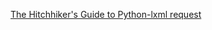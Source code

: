 [The Hitchhiker's Guide to Python-lxml request](https://docs.python-guide.org/scenarios/scrape/#lxml-and-requests)